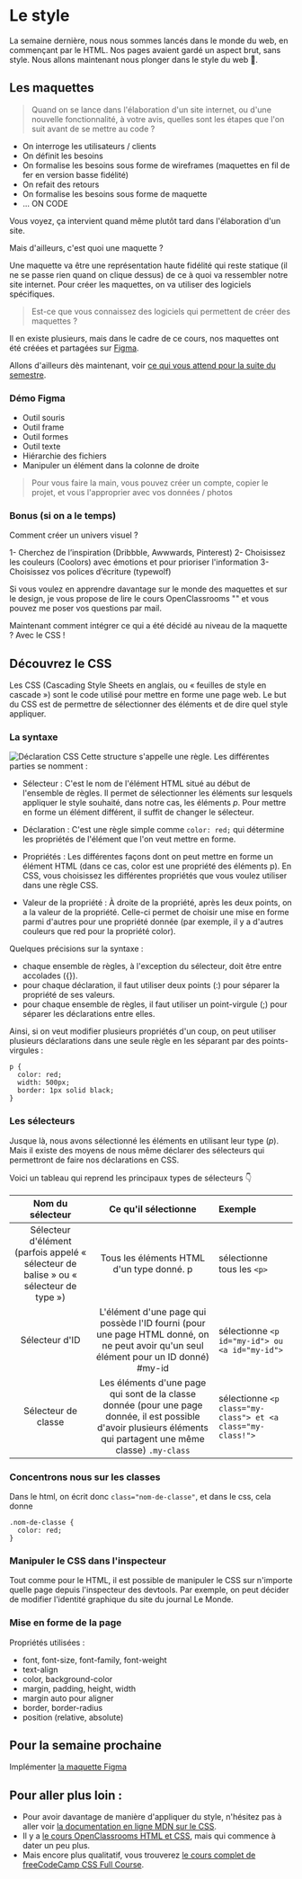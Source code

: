 # Le style

La semaine dernière, nous nous sommes lancés dans le monde du web, en commençant par le HTML. Nos pages avaient gardé un aspect brut, sans style. Nous allons maintenant nous plonger dans le style du web 💅.

## Les maquettes

> Quand on se lance dans l'élaboration d'un site internet, ou d'une nouvelle fonctionnalité, à votre avis, quelles sont les étapes que l'on suit avant de se mettre au code ?

- On interroge les utilisateurs / clients
- On définit les besoins
- On formalise les besoins sous forme de wireframes (maquettes en fil de fer en version basse fidélité)
- On refait des retours
- On formalise les besoins sous forme de maquette
- ... ON CODE

Vous voyez, ça intervient quand même plutôt tard dans l'élaboration d'un site.

Mais d'ailleurs, c'est quoi une maquette ?

Une maquette va être une représentation haute fidélité qui reste statique (il ne se passe rien quand on clique dessus) de ce à quoi va ressembler notre site internet.
Pour créer les maquettes, on va utiliser des logiciels spécifiques.

> Est-ce que vous connaissez des logiciels qui permettent de créer des maquettes ?

Il en existe plusieurs, mais dans le cadre de ce cours, nos maquettes ont été créées et partagées sur [Figma](https://www.figma.com/files/recent?fuid=657713734792191647).

Allons d'ailleurs dès maintenant, voir [ce qui vous attend pour la suite du semestre](https://www.figma.com/file/UV2Dy0bBXinXvQhNNccuRv/Maquette-Projet-ScPo?node-id=0%3A1).

### Démo Figma

- Outil souris
- Outil frame
- Outil formes
- Outil texte
- Hiérarchie des fichiers
- Manipuler un élément dans la colonne de droite

> Pour vous faire la main, vous pouvez créer un compte, copier le projet, et vous l'approprier avec vos données / photos


### Bonus (si on a le temps)

Comment créer un univers visuel ?

1- Cherchez de l’inspiration (Dribbble, Awwwards, Pinterest)
2- Choisissez les couleurs (Coolors) avec émotions et pour prioriser l'information
3- Choisissez vos polices d’écriture (typewolf)

Si vous voulez en apprendre davantage sur le monde des maquettes et sur le design, je vous propose de lire le cours OpenClassrooms "" et vous pouvez me poser vos questions par mail.

Maintenant comment intégrer ce qui a été décidé au niveau de la maquette ? Avec le CSS !


## Découvrez le CSS

Les CSS (Cascading Style Sheets en anglais, ou « feuilles de style en cascade ») sont le code utilisé pour mettre en forme une page web. Le but du CSS est de permettre de sélectionner des éléments et de dire quel style appliquer.

### La syntaxe

![Déclaration CSS](./images/déclaration-css.png)
Cette structure s'appelle une règle. Les différentes parties se nomment :

- Sélecteur : C'est le nom de l'élément HTML situé au début de l'ensemble de règles. Il permet de sélectionner les éléments sur lesquels appliquer le style souhaité, dans notre cas, les éléments *p*. Pour mettre en forme un élément différent, il suffit de changer le sélecteur.

- Déclaration : C'est une règle simple comme `color: red;` qui détermine les propriétés de l'élément que l'on veut mettre en forme.

- Propriétés : Les différentes façons dont on peut mettre en forme un élément HTML (dans ce cas, color est une propriété des éléments p). En CSS, vous choisissez les différentes propriétés que vous voulez utiliser dans une règle CSS.

- Valeur de la propriété : À droite de la propriété, après les deux points, on a la valeur de la propriété. Celle-ci permet de choisir une mise en forme parmi d'autres pour une propriété donnée (par exemple, il y a d'autres couleurs que red pour la propriété color).


Quelques précisions sur la syntaxe :

- chaque ensemble de règles, à l'exception du sélecteur, doit être entre accolades ({}).
- pour chaque déclaration, il faut utiliser deux points (:) pour séparer la propriété de ses valeurs.
- pour chaque ensemble de règles, il faut utiliser un point-virgule (;) pour séparer les déclarations entre elles.

Ainsi, si on veut modifier plusieurs propriétés d'un coup, on peut utiliser plusieurs déclarations dans une seule règle en les séparant par des points-virgules :

```
p {
  color: red;
  width: 500px;
  border: 1px solid black;
}
```

### Les sélecteurs

Jusque là, nous avons sélectionné les éléments en utilisant leur type (*p*). Mais il existe des moyens de nous même déclarer des sélecteurs qui permettront de faire nos déclarations en CSS.

Voici un tableau qui reprend les principaux types de sélecteurs 👇

Nom du sélecteur | Ce qu'il sélectionne	| Exemple
:-: | :-: |:- 
Sélecteur d'élément (parfois appelé « sélecteur de balise » ou « sélecteur de type ») | Tous les éléments HTML d'un type donné.	p | sélectionne tous les `<p>`
Sélecteur d'ID | L'élément d'une page qui possède l'ID fourni (pour une page HTML donné, on ne peut avoir qu'un seul élément pour un ID donné) #my-id | sélectionne `<p id="my-id"> ou <a id="my-id">`
Sélecteur de classe | Les éléments d'une page qui sont de la classe donnée (pour une page donnée, il est possible d'avoir plusieurs éléments qui partagent une même classe) `.my-class` | sélectionne `<p class="my-class"> et <a class="my-class!">`

### Concentrons nous sur les classes

Dans le html, on écrit donc `class="nom-de-classe"`, et dans le css, cela donne 
```
.nom-de-classe {
  color: red;
}
``` 

### Manipuler le CSS dans l'inspecteur

Tout comme pour le HTML, il est possible de manipuler le CSS sur n'importe quelle page depuis l'inspecteur des devtools. Par exemple, on peut décider de modifier l'identité graphique du site du journal Le Monde.

### Mise en forme de la page

Propriétés utilisées :
- font, font-size, font-family, font-weight
- text-align
- color, background-color
- margin, padding, height, width
- margin auto pour aligner
- border, border-radius
- position (relative, absolute)

## Pour la semaine prochaine 

Implémenter [la maquette Figma](https://www.figma.com/file/nhZlQO3cqijSd1QomhW6zZ/Maquette-Projet-ScPo-S7-%2B-S8?node-id=0%3A1)

## Pour aller plus loin :
- Pour avoir davantage de manière d'appliquer du style, n'hésitez pas à aller voir [la documentation en ligne MDN sur le CSS](https://developer.mozilla.org/fr/docs/Web/CSS).
- Il y a [le cours OpenClassrooms HTML et CSS](https://openclassrooms.com/fr/courses/1603881-apprenez-a-creer-votre-site-web-avec-html5-et-css3/1604192-decouvrez-le-fonctionnement-des-sites-web), mais qui commence à dater un peu plus.
- Mais encore plus qualitatif, vous trouverez [le cours complet de freeCodeCamp CSS Full Course](https://www.youtube.com/watch?v=ieTHC78giGQ).
